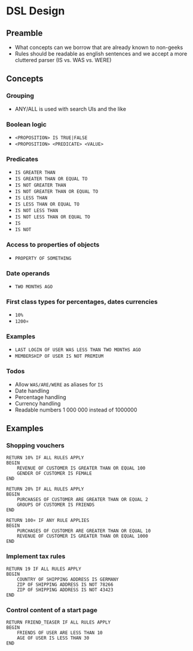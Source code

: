 # DSL Design

## Preamble
- What concepts can we borrow that are already known to non-geeks
- Rules should be readable as english sentences and we accept a more cluttered parser (IS vs. WAS vs. WERE)

## Concepts
### Grouping
 - ANY/ALL is used with search UIs and the like


### Boolean logic
 - `<PROPOSITION> IS TRUE|FALSE`
 - `<PROPOSITION> <PREDICATE> <VALUE>`

### Predicates
 - `IS GREATER THAN`
 - `IS GREATER THAN OR EQUAL TO`
 - `IS NOT GREATER THAN`
 - `IS NOT GREATER THAN OR EQUAL TO`
 - `IS LESS THAN`
 - `IS LESS THAN OR EQUAL TO`
 - `IS NOT LESS THAN`
 - `IS NOT LESS THAN OR EQUAL TO`
 - `IS`
 - `IS NOT`

### Access to properties of objects
 - `PROPERTY OF SOMETHING`

### Date operands
 - `TWO MONTHS AGO`

### First class types for percentages, dates currencies
 - `10%`
 - `1200¤`

### Examples
 - `LAST LOGIN OF USER WAS LESS THAN TWO MONTHS AGO`
 - `MEMBERSHIP OF USER IS NOT PREMIUM`

### Todos
 - Allow `WAS/ARE/WERE` as aliases for `IS`
 - Date handling
 - Percentage handling
 - Currency handling
 - Readable numbers 1 000 000 instead of 1000000

## Examples
### Shopping vouchers
```
RETURN 10% IF ALL RULES APPLY
BEGIN
    REVENUE OF CUSTOMER IS GREATER THAN OR EQUAL 100
    GENDER OF CUSTOMER IS FEMALE
END

RETURN 20% IF ALL RULES APPLY
BEGIN
    PURCHASES OF CUSTOMER ARE GREATER THAN OR EQUAL 2
    GROUPS OF CUSTOMER IS FRIENDS
END

RETURN 100¤ IF ANY RULE APPLIES
BEGIN
    PURCHASES OF CUSTOMER ARE GREATER THAN OR EQUAL 10
    REVENUE OF CUSTOMER IS GREATER THAN OR EQUAL 1000
END
```

### Implement tax rules
```
RETURN 19 IF ALL RULES APPLY
BEGIN
    COUNTRY OF SHIPPING ADDRESS IS GERMANY
    ZIP OF SHIPPING ADDRESS IS NOT 78266
    ZIP OF SHIPPING ADDRESS IS NOT 43423
END
```

### Control content of a start page
```
RETURN FRIEND_TEASER IF ALL RULES APPLY
BEGIN
    FRIENDS OF USER ARE LESS THAN 10
    AGE OF USER IS LESS THAN 30
END
```
